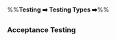 <link rel="stylesheet" href="{{baseUrl}}/css/textbook.css">

<div class="website-content">

%%**Testing :arrow_right: Testing Types :arrow_right:**%%

### Acceptance Testing

<div id="main">

<include src="./what/topicPanel.md" />
<include src="./acceptanceVsSystemTesting/topicPanel.md" />

</div>
</div>
